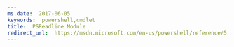 ```yaml
---
ms.date:  2017-06-05
keywords:  powershell,cmdlet
title:  PSReadline Module
redirect_url:  https://msdn.microsoft.com/en-us/powershell/reference/5.1/psreadline/psreadline
---
```

